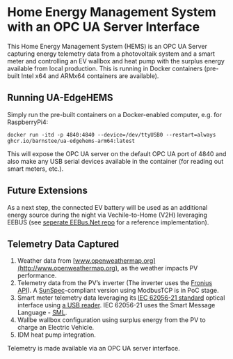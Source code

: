 # Home Energy Management System with an OPC UA Server Interface

This Home Energy Management System (HEMS) is an OPC UA Server capturing energy telemetry data from a photovoltaik system and a smart meter and controlling an EV wallbox and heat pump with the surplus energy available from local production. This is running in Docker containers (pre-built Intel x64 and ARMx64 containers are available). 

## Running UA-EdgeHEMS

Simply run the pre-built containers on a Docker-enabled computer, e.g. for RaspberryPi4:

`docker run -itd -p 4840:4840 --device=/dev/ttyUSB0 --restart=always ghcr.io/barnstee/ua-edgehems-arm64:latest`

This will expose the OPC UA server on the default OPC UA port of 4840 and also make any USB serial devices available in the container (for reading out smart meters, etc.).

## Future Extensions
As a next step, the connected EV battery will be used as an additional energy source during the night via Vechile-to-Home (V2H) leveraging EEBUS (see [seperate EEBus.Net repo](https://github.com/digitaltwinconsortium/EEBUS.Net) for a reference implementation).

## Telemetry Data Captured
1. Weather data from [www.openweathermap.org](http://www.openweathermap.org), as the weather impacts PV performance.
2. Telemetry data from the PV’s inverter (The inverter uses the [Fronius API](https://www.fronius.com/en/photovoltaics/products/all-products/system-monitoring/open-interfaces/fronius-solar-api-json-)). A [SunSpec](https://sunspec.org)-compliant version using ModbusTCP is in PoC stage.
3. Smart meter telemetry data leveraging its [IEC 62056-21 standard](https://en.wikipedia.org/wiki/IEC_62056) optical interface using [a USB reader](https://shop.weidmann-elektronik.de/index.php?page=product&info=24). IEC 62056-21 uses the Smart Message Language - [SML](https://wiki.wireshark.org/SML).
4. Wallbe wallbox configuration using surplus energy from the PV to charge an Electric Vehicle.
5. IDM heat pump integration.

Telemetry is made available via an OPC UA server interface.
